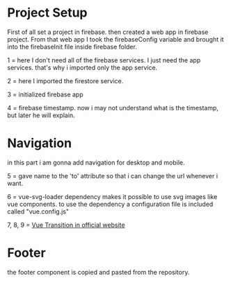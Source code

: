 # Project Setup
First of all set a project in firebase. then created a web app in firebase project. From that web app I took the firebaseConfig variable and brought it into the firebaseInit file inside firebase folder.

1 = here I don't need all of the firebase services. I just need the app services. that's why i imported only the app service.

2 = here I imported the firestore service.

3 = initialized firebase app

4 = firebase timestamp. now i may not understand what is the timestamp, but later he will explain.

# Navigation
in this part i am gonna add navigation for desktop and mobile.

5 = gave name to the 'to' attribute so that i can change the url whenever i want.

6 = vue-svg-loader dependency makes it possible to use svg images like vue components. to use the dependency a configuration file is included called "vue.config.js"

7, 8, 9 = [Vue Transition in official website](https://vuejs.org/v2/guide/transitions.html#Transition-Classes)

# Footer
the footer component is copied and pasted from the repository.